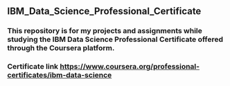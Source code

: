 ## IBM_Data_Science_Professional_Certificate
### This repository is for my projects and assignments while studying the IBM Data Science Professional Certificate offered through the Coursera platform.
### Certificate link https://www.coursera.org/professional-certificates/ibm-data-science



